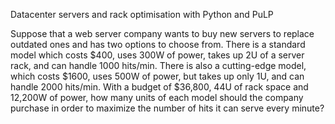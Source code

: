 Datacenter servers and rack optimisation with Python and PuLP

Suppose that a web server company wants to buy
new servers to replace outdated ones and has two options to choose from. There is
a standard model which costs $400, uses 300W of power, takes up 2U of
a server rack, and can handle 1000 hits/min. There is also a cutting-edge model,
which costs $1600, uses 500W of power, but takes up only 1U, and can
handle 2000 hits/min. With a budget of $36,800, 44U of rack space and
12,200W of power, how many units of each model should the company purchase
in order to maximize the number of hits it can serve every minute?
